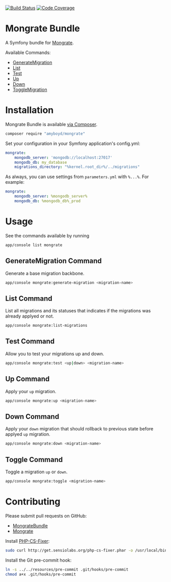 [![Build Status](https://travis-ci.org/amyboyd/mongrate-bundle.svg?branch=master)](https://travis-ci.org/amyboyd/mongrate-bundle)
[![Code Coverage](https://scrutinizer-ci.com/g/amyboyd/mongrate-bundle/badges/coverage.png?b=master)](https://scrutinizer-ci.com/g/amyboyd/mongrate-bundle/?branch=master)

Mongrate Bundle
===============

A Symfony bundle for [Mongrate](https://github.com/amyboyd/mongrate).

Available Commands:

- [GenerateMigration](#generatemigration-command)
- [List](#list-command)
- [Test](#test-command)
- [Up](#up-command)
- [Down](#down-command)
- [ToggleMigration](#togglemigration-command)

Installation
============

Mongrate Bundle is available [via Composer](https://packagist.org/packages/amyboyd/mongrate-bundle).

```sh
composer require "amyboyd/mongrate"
```

Set your configuration in your Symfony application's config.yml:

```yml
mongrate:
    mongodb_server: 'mongodb://localhost:27017'
    mongodb_db: my_database
    migrations_directory: "%kernel.root_dir%/../migrations"
```

As always, you can use settings from `parameters.yml` with `%...%`. For example:

```yml
mongrate:
    mongodb_server: %mongodb_server%
    mongodb_db: %mongodb_db%_prod
```

Usage
=====

See the commands available by running

```sh
app/console list mongrate
```


## GenerateMigration Command

Generate a base migration backbone.

```sh
app/console mongrate:generate-migration <migration-name>
```

## List Command

List all migrations and its statuses that indicates if the migrations was already applyed or not.

```sh
app/console mongrate:list-migrations
```

## Test Command

Allow you to test your migrations up and down.

```sh
app/console mongrate:test <up|down> <migration-name>
```

## Up Command

Apply your `up` migration.

```sh
app/console mongrate:up <migration-name>
```

## Down Command

Apply your `down` migration that should rollback to previous state before applyed `up` migration.

```sh
app/console mongrate:down <migration-name>
```

## Toggle Command

Toggle a migration `up` or `down`.

```sh
app/console mongrate:toggle <migration-name>
```


Contributing
============

Please submit pull requests on GitHub:
* [MongrateBundle](https://github.com/amyboyd/mongrate-bundle/pulls)
* [Mongrate](https://github.com/amyboyd/mongrate/pulls)

Install [PHP-CS-Fixer](https://github.com/fabpot/PHP-CS-Fixer):

```sh
sudo curl http://get.sensiolabs.org/php-cs-fixer.phar -o /usr/local/bin/php-cs-fixer
```

Install the Git pre-commit hook:

```sh
ln -s ../../resources/pre-commit .git/hooks/pre-commit
chmod a+x .git/hooks/pre-commit
```
